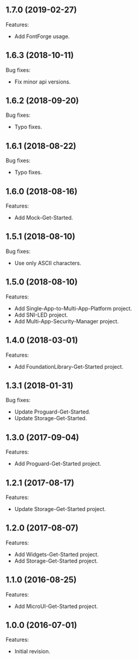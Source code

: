 ## 1.7.0 (2019-02-27)

Features:
  - Add FontForge usage.

## 1.6.3 (2018-10-11)

Bug fixes:
  - Fix minor api versions.

## 1.6.2 (2018-09-20)

Bug fixes:
  - Typo fixes.

## 1.6.1 (2018-08-22)

Bug fixes:
  - Typo fixes.

## 1.6.0 (2018-08-16)

Features:
  - Add Mock-Get-Started.

## 1.5.1 (2018-08-10)

Bug fixes:
  - Use only ASCII characters.

## 1.5.0 (2018-08-10)

Features:
   - Add Single-App-to-Multi-App-Platform project.
   - Add SNI-LED project.
   - Add Multi-App-Security-Manager project.

## 1.4.0 (2018-03-01)

Features:
   - Add FoundationLibrary-Get-Started project.

## 1.3.1 (2018-01-31)

Bug fixes:
   - Update Proguard-Get-Started.
   - Update Storage-Get-Started.

## 1.3.0 (2017-09-04)

Features:
   - Add Proguard-Get-Started project.

## 1.2.1 (2017-08-17)

Features:
   - Update Storage-Get-Started project.

## 1.2.0 (2017-08-07)

Features:
  - Add Widgets-Get-Started project.
  - Add Storage-Get-Started project.

## 1.1.0 (2016-08-25)

Features:
  - Add MicroUI-Get-Started project.

## 1.0.0 (2016-07-01)

Features:
  - Initial revision.

<!--
	Markdown
	Copyright 2017-2019 IS2T. All rights reserved.
	For demonstration purpose only.
	IS2T PROPRIETARY. Use is subject to license terms.
-->
